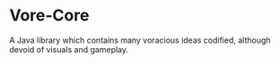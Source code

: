 # Vore-Core
A Java library which contains many voracious ideas codified, although devoid of visuals and gameplay.
